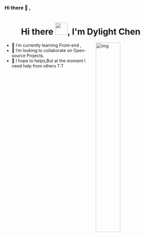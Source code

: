 ### Hi there 👋  , 
<h1 align="center">Hi there <img src="https://github.com/sudnyeshtalekar/sudnyeshtalekar/blob/master/Assets/Hi.gif" width="40px">, I'm Dylight Chen</h1>

<img  src="https://github-readme-stats.vercel.app/api?username=DylightChen&show_icons=true&hide_border=true&theme=dark" height="auto"  alt="img" width="40%" align="right" />

- 🌱 I’m currently learning Front-end , 
- 👯 I’m looking to collaborate on Open-source Projects.
- 💬 I hope to helps,But at the moment I need help from others T.T
<!-- <img width="50%" align="right" src="https://n.sinaimg.cn/sinakd2021521s/82/w1080h602/20210521/bcf7-kqhwhrk8835088.jpg"> -->
<!--
**DylightChen/DylightChen** is a ✨ _special_ ✨ repository because its `README.md` (this file) appears on your GitHub profile.

Here are some ideas to get you started:

- 🔭 I’m currently working on ...
- 🌱 I’m currently learning ...
- 👯 I’m looking to collaborate on ...
- 🤔 I’m looking for help with ...
- 💬 Ask me about ...
- 📫 How to reach me: ...
- 😄 Pronouns: ...
- ⚡ Fun fact: ...
-->
